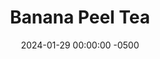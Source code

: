 ---
layout: post
title:  "Banana Peel Tea"
date:   2024-01-29 00:00:00 -0500
categories:
- Recipes
- Drinks
permalink: /recipes/banana-tea
image: /assets/Food/Drinks/Banana Tea/tea-cover.jpg
ing: tea-ing
facts: tea-facts
Prep: 10
Rest: 
Cook: 
Source1: https://theculinarycure.com/banana-peel-sleep-tea-recipe/
Source2: 
Description: I used to never be a fan of protein shakes, but upon switching to unflavored protein powder I was able to customize them a lot more and avoid the gross sucralose taste, in my opinion. I'll normally have this to add some extra protein at a meal if I'm missing a protein source, like a meatless salad.
Instructions: 
- Place the banana peel in a pot and cover it with water. Cover, and let boil for 10 minutes to soften and infuse the flavor<br><br>
- <center><img src="/assets/Food/Drinks/Banana Tea/tea-1.jpg" alt="" class="instruction-image"></center><br>

- Strain the liquid, optionally sweeten, and serve
---